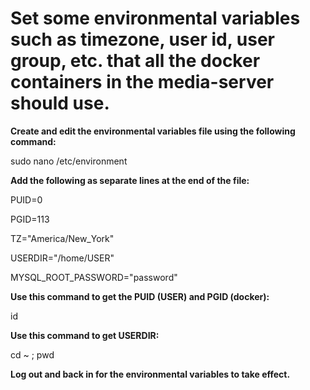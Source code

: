 <h1>Set some environmental variables such as timezone, user id, user group, etc. that all the docker containers in the media-server should use.</h1>
<strong>Create and edit the environmental variables file using the following command:</strong>
<p>sudo nano /etc/environment</p>

<strong>Add the following as separate lines at the end of the file:</strong>
<p>PUID=0</p>
<p>PGID=113</p>
<p>TZ="America/New_York"</p>
<p>USERDIR="/home/USER"</p>
<p>MYSQL_ROOT_PASSWORD="password"</p>

<strong>Use this command to get the PUID (USER) and PGID (docker):</strong>
<p>id</p>

<strong>Use this command to get USERDIR:</strong>
<p>cd ~ ; pwd</p>

<strong>Log out and back in for the environmental variables to take effect.</strong>